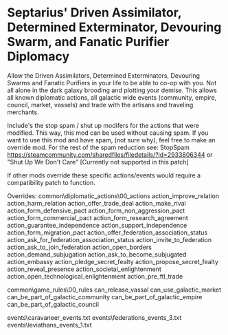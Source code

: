# Septarius' Driven Assimilator, Determined Exterminator, Devouring Swarm, and Fanatic Purifier Diplomacy

Allow the Driven Assimilators, Determined Exterminators, Devouring Swarms and Fanatic Purifiers in your life to be able to co-op with you. Not all alone in the dark galaxy brooding and plotting your demise.
This allows all known diplomatic actions, all galactic wide events (community, empire, council, market, vassels) and trade with the artisans and traveling merchants.

Include's the stop spam / shut up modifers for the actions that were modified. This way, this mod can be used without causing spam. If you want to use this mod and have spam, (not sure why), feel free to make an override mod.
For the rest of the spam reduction see: StopSpam https://steamcommunity.com/sharedfiles/filedetails/?id=2933806344 or "Shut Up We Don't Care" [Currently not supported in this patch]

If other mods override these specific actions/events would require a compatibility patch to function.

Overrides:
common\diplomatic_actions\00_actions
    action_improve_relation
    action_harm_relation
    action_offer_trade_deal
    action_make_rival
    action_form_defensive_pact
    action_form_non_aggression_pact
    action_form_commercial_pact
    action_form_research_agreement
    action_guarantee_independence
    action_support_independence
    action_form_migration_pact
    action_offer_federation_association_status
    action_ask_for_federation_association_status
    action_invite_to_federation
    action_ask_to_join_federation
    action_open_borders
    action_demand_subjugation
    action_ask_to_become_subjugated
    action_embassy
    action_pledge_secret_fealty
    action_propose_secret_fealty
    action_reveal_presence
    action_societal_enlightenment
    action_open_technological_enlightenment
    action_pre_ftl_trade

common\game_rules\00_rules
    can_release_vassal
    can_use_galactic_market
    can_be_part_of_galactic_community
    can_be_part_of_galactic_empire
    can_be_part_of_galactic_council

events\caravaneer_events.txt
events\federations_events_3.txt
events\leviathans_events_1.txt